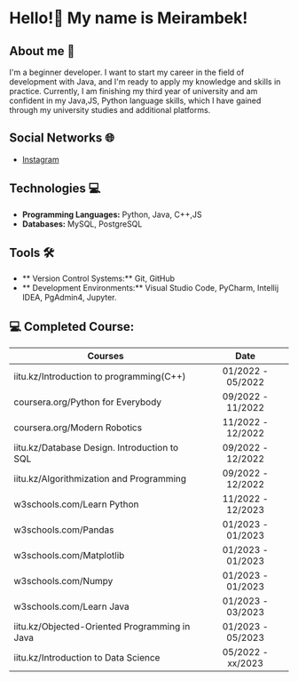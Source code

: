 # Hello!👋 My name is Meirambek!

## About me 📝
I'm a beginner developer. I want to start my career in the field of development with Java, and I'm ready to apply my knowledge and skills in practice. Currently, I am finishing my third year of university and am confident in my Java,JS, Python language skills, which I have gained through my university studies and additional platforms.

## Social Networks 🌐
- [Instagram](https://www.instagram.com/aitmyrzayev/)

## Technologies 💻
- **Programming Languages:** Python, Java, C++,JS
- **Databases:** MySQL, PostgreSQL

## Tools 🛠️
- ** Version Control Systems:** Git, GitHub
- ** Development Environments:** Visual Studio Code, PyCharm, Intellij IDEA, PgAdmin4, Jupyter.

## 💻 Completed Course:

| Courses                                                         | Date              |
| ----------------------------------------------------------------| :---------------: |
| iitu.kz/Introduction to programming(C++)                        | 01/2022 - 05/2022 |
| coursera.org/Python for Everybody                               | 09/2022 - 11/2022 |
| coursera.org/Modern Robotics                                    | 11/2022 - 12/2022 |
| iitu.kz/Database Design. Introduction to SQL                    | 09/2022 - 12/2022 |
| iitu.kz/Algorithmization and Programming                        | 09/2022 - 12/2022 |
| w3schools.com/Learn Python                                      | 11/2022 - 12/2023 |
| w3schools.com/Pandas                                            | 01/2023 - 01/2023 |
| w3schools.com/Matplotlib                                        | 01/2023 - 01/2023 |
| w3schools.com/Numpy                                             | 01/2023 - 01/2023 |
| w3schools.com/Learn Java                                        | 01/2023 - 03/2023 |
| iitu.kz/Objected-Oriented Programming in Java                   | 01/2023 - 05/2023 |
| iitu.kz/Introduction to Data Science                            | 05/2022 - xx/2023 |


